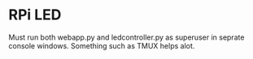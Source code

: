 RPi LED
======

Must run both webapp.py and ledcontroller.py as superuser in seprate console windows. Something such as TMUX helps alot. 
